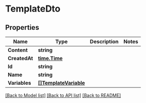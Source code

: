 # TemplateDto

## Properties

Name | Type | Description | Notes
------------ | ------------- | ------------- | -------------
**Content** | **string** |  | 
**CreatedAt** | [**time.Time**](time.Time) |  | 
**Id** | **string** |  | 
**Name** | **string** |  | 
**Variables** | [**[]TemplateVariable**](TemplateVariable) |  | 

[[Back to Model list]](../README#documentation-for-models) [[Back to API list]](../README#documentation-for-api-endpoints) [[Back to README]](../README)


